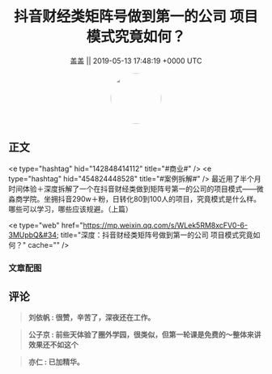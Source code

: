 <h1 align="center">抖音财经类矩阵号做到第一的公司 项目模式究竟如何？</h1>




<p align="center">
    <a>盖盖 || 2019-05-13 17:48:19 &#43;0000 UTC</a>
</p>

<div align="center">
    <img src="https://images.zsxq.com/FlwmrJjDzqx9My9Af_mpYhDSxDTN?e=1590940799&amp;token=kIxbL07-8jAj8w1n4s9zv64FuZZNEATmlU_Vm6zD:553Gmy1BZ8VFShRuRnolL1YprKM=" width="100" height="100" style="border:1px solid;border-radius:50%; color:#ffffff"/>
</div>




## 正文

<div>
&lt;e type=&#34;hashtag&#34; hid=&#34;142848414112&#34; title=&#34;#商业#&#34; /&gt;   &lt;e type=&#34;hashtag&#34; hid=&#34;454824448528&#34; title=&#34;#案例拆解#&#34; /&gt; 最近用了半个月时间体验＋深度拆解了一个在抖音财经类做到矩阵号第一的公司的项目模式——微淼商学院。坐拥抖音290w＋粉，日转化80到100人的项目，究竟模式是什么样。哪些可以学习，哪些应该规避。（上篇）

&lt;e type=&#34;web&#34; href=&#34;https://mp.weixin.qq.com/s/WLek5RM8xcFV0-6-3MUpbQ&#34; title=&#34;深度：抖音财经类矩阵号做到第一的公司 项目模式究竟如何？&#34; cache=&#34;&#34; /&gt;
</div>

### 文章配图

<div class="image" align="center">

</div>


## 评论

<div align="left">
<div>

<blockquote >
<span> <strong>刘依帆 : 很赞，辛苦了，深夜还在工作。 </strong></span>
</blockquote>

<blockquote >
<span> <strong>公子京 : 前些天体验了圈外学园，很类似，但第一轮课是免费的～整体来讲效果还不如这个 </strong></span>
</blockquote>

<blockquote >
<span> <strong>亦仁 : 已加精华。 </strong></span>
</blockquote>

</div>
</div>